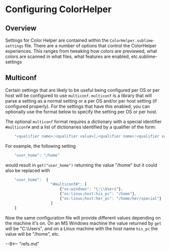 # Configuring ColorHelper

## Overview

Settings for Color Helper are contained within the `ColorHelper.sublime-settings` file. There are a number of options
that control the ColorHelper experiences. This ranges from tweaking how colors are previewed, what colors are scanned
in what files, what features are enabled, etc.sublime-settings

## Multiconf

Certain settings that are likely to be useful being configured per OS or per host will be configured to use `multiconf`.
`multiconf` is a library that will parse a setting as a normal setting or a per OS and/or per host setting (if
configured properly). For the settings that have this enabled, you can optionally use the format below to specify the
setting per OS or per host.

The optional `multiconf` format requires a dictionary with a special identifier `#multiconf#`  and a list of
dictionaries identified by a qualifier of the form:

```js
    "<qualifier name>:<qualifier value>[;<qualifier name>:<qualifier value>]..."
```

For example, the following setting

```js
    "user_home": "/home"
```

would result in `get("user_home")` returning the value "/home" but it could also
be replaced with

```js
    "user_home":  {
                    "#multiconf#": [
                        {"os:windows": "C:\\Users"},
                        {"os:linux;host:his_pc": "/home"},
                        {"os:linux;host:her_pc": "/home/her/special"}
                    ]
    }
```

Now the same configuration file will provide different values depending on the machine it's on. On an MS Windows machine
the value returned by `get` will be "C:\\Users", and on a Linux machine with the host name `his_pc` the value will be
"/home", etc.

--8<-- "refs.md"
